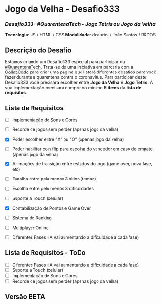 # Jogo da Velha - Desafio333
### *Desafio333- #QuarentenaTech - Jogo Tetris ou Jogo da Velha*

**Tecnologia:** JS / HTML / CSS
**Modalidade**: ddauriol / João Santos / RRDOS

## Descrição do Desafio
Estamos criando um Desafio333 especial para participar da [#QuarentenaTech](https://quarentena.tech). Trata-se de uma iniciativa em parceria com a [CollabCode](https://www.twitch.tv/collabdode) para criar uma página que listará diferentes desafios para você fazer durante a quarentena contra o coronavirus. Para participar deste Desafio333 você precisará escolher entre **Jogo da Velha** e **Jogo Tetris**. A sua implementação precisará cumprir no mínimo **5 items** da **lista de requisitos**.

## Lista de Requisitos

- [ ] Implementação de Sons e Cores
- [ ] Recorde de jogos sem perder (apenas jogo da velha)
- [x] Poder escolher entre "X" ou "O" (apenas jogo da velha)
- [ ] Poder habilitar coin flip para escolha do vencedor em caso de empate. (apenas jogo da velha)
- [x] Animações de transição entre estados do jogo (game over, nova fase, etc)
- [ ] Escolha entre pelo menos 3 skins (temas)
- [ ] Escolha entre pelo menos 3 dificuldades
- [ ] Suporte a Touch (celular)
- [x] Contabilização de Pontos e Game Over
- [ ] Sistema de Ranking
- [ ] Multiplayer Online
- [ ] Diferentes Fases (IA vai aumentando a dificuldade a cada fase)


## Lista de Requisitos - ToDo
- [ ] Diferentes Fases (IA vai aumentando a dificuldade a cada fase)
- [ ] Suporte a Touch (celular)
- [ ] Implementação de Sons e Cores
- [ ] Recorde de jogos sem perder (apenas jogo da velha)

## Versão BETA
